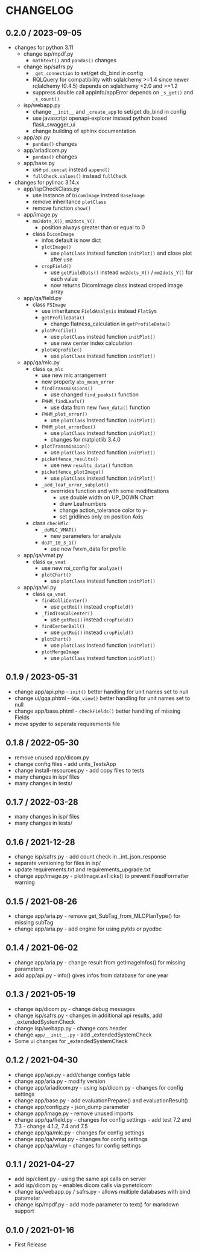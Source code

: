 # CHANGELOG

## 0.2.0 / 2023-09-05
- changes for python 3.11
  - change isp/mpdf.py 
    - ```mathtext()``` and ```pandas()``` changes
  - change isp/safrs.py 
    - ```_get_connection``` to set/get db_bind in config
    - RQLQuery for compatibility with sqlalchemy >=1.4 since newer rqlalchemy (0.4.5) depends on sqlalchemy <2.0 and >=1.2
    - suppress double call appInfo/appError depends on ```_s_get()``` and ```_s_count()```
  - isp/webapp.py 
    - change ```__init__``` and ```_create_app``` to set/get db_bind in config
    - use javascript openapi-explorer instead python based flask_swagger_ui
    - change building of sphinx documentation
  - app/api.py 
    - ```pandas()``` changes
  - app/ariadicom.py 
    - ```pandas()``` changes
  - app/base.py 
    - use ```pd.concat``` instead ```append()```
    - ```fullCheck.values()``` instead ```fullCheck```
- changes for pylinac 3.14.x
  - app/ispCheckClass.py 
    - use instance of ```DicomImage``` instead ```BaseImage```
    - remove inheritance ```plotClass```
    - remove function ```show()```
  - app/image.py 
    - ```mm2dots_X()```, ```mm2dots_Y()``` 
      - position always greater than or equal to 0 
    - class ```DicomImage```
      - infos default is now dict
      - ```plotImage()```
        - use ```plotClass``` instead function ```initPlot()``` and close plot after use
      - ```cropField()```
        - use ```getFieldDots()``` instead ```mm2dots_X()``` / ```mm2dots_Y()``` for each value
        - now returns DicomImage class instead croped image array 
  - app/qa/field.py 
    - class ```FSImage```
      - use inheritance ```FieldAnalysis``` instead ```FlatSym```
      - ```getProfileData()```
        - change flatness_calculation in ```getProfileData()```
      - ```plotProfile()```
        - use ```plotClass``` instead function ```initPlot()```
        - use new center index calculation
      - ```plot4Qprofile()```
        - use ```plotClass``` instead function ```initPlot()```
  - app/qa/mlc.py 
    - class ```qa_mlc```
      - use new mlc arrangement
      - new property ```abs_mean_error```
      - ```findTransmissions()```
        - use changed ```find_peaks()``` function
      - ```FWHM_findLeafs()```
        - use data from new ```fwxm_data()``` function
      - ```FWHM_plot_error()```
        - use ```plotClass``` instead function ```initPlot()```
      - ```FWHM_plot_errorBox()```
        - use ```plotClass``` instead function ```initPlot()```
        - changes for matplotlib 3.4.0
      - ```plotTransmission()```
        - use ```plotClass``` instead function ```initPlot()```
      - ```picketfence_results()```
        - use new ```results_data()``` function
      - ```picketfence_plotImage()```
        - use ```plotClass``` instead function ```initPlot()```
      - ```_add_leaf_error_subplot()```
        - overrides function and with some modifications
          - use double width on UP_DOWN Chart 
          - draw Leafnumbers 
          - change action_tolerance color to y-
          - set gridlines only on position Axis
    - class ```checkMlc```
      - ```_doMLC_VMAT()```
        - new parameters for analysis
      - ```doJT_10_3_1()```
        - use new fwxm_data for profile
  - app/qa/vmat.py 
    - class ```qa_vmat```
      - use new roi_config for ```analyze()```
      - ```plotChart()```
        - use ```plotClass``` instead function ```initPlot()```
  - app/qa/wl.py 
    - class ```qa_vmat```
      - ```findColliCenter()```
        - use ```getRoi()``` instead ```cropField()```
      - ```_findIsoCalCenter()```
        - use ```getRoi()``` instead ```cropField()```
      - ```findCenterBall()```
        - use ```getRoi()``` instead ```cropField()```
      - ```plotChart()```
        - use ```plotClass``` instead function ```initPlot()```
      - ```plotMergeImage```
        - use ```plotClass``` instead function ```initPlot()```

## 0.1.9 / 2023-05-31
- change app/api.php - ```init()``` better handling for unit names set to null 
- change ui/gqa.phtml - ```GQA_view()``` better handling for unit names set to null 
- change app/base.phtml - ```checkFields()``` better handling of missing Fields
- move spyder to seperate requirements file

## 0.1.8 / 2022-05-30
- remove unused app/dicom.py
- change config files - add units_TestsApp
- change install-resources.py - add copy files to tests
- many changes in isp/ files
- many changes in tests/

## 0.1.7 / 2022-03-28
- many changes in isp/ files
- many changes in tests/

## 0.1.6 / 2021-12-28
- change isp/safrs.py - add count check in _int_json_response
- separate versioning for files in isp/ 
- update requirements.txt and requirements_upgrade.txt
- change app/image.py - plotImage.axTicks() to prevent FixedFormatter warning

## 0.1.5 / 2021-08-26
- change app/aria.py - remove get_SubTag_from_MLCPlanType() for missing subTag
- change app/aria.py - add engine for using pytds or pyodbc

## 0.1.4 / 2021-06-02
- change app/aria.py - change result from getImageInfos() for missing parameters
- add app/api.py - info() gives infos from database for one year

## 0.1.3 / 2021-05-19
- change isp/dicom.py - change debug messages
- change isp/safrs.py - changes in additional api results, add _extendedSystemCheck
- change isp/webapp.py - change cors header
- change ```app/__init__.py``` - add _extendedSystemCheck
- Some ui changes for _extendedSystemCheck

## 0.1.2 / 2021-04-30
- change app/api.py - add/change configs table
- change app/aria.py - modify version
- change app/ariadicom.py - using isp/dicom.py - changes for config settings
- change app/base.py - add evaluationPrepare() and evaluationResult()
- change app/config.py - json_dump parameter
- change app/image.py - remove unused imports
- change app/qa/field.py - changes for config settings - add test 7.2 and 7.3 - change 4.1.2, 7.4 and 7.5
- change app/qa/mlc.py - changes for config settings
- change app/qa/vmat.py - changes for config settings
- change app/qa/wl.py - changes for config settings

## 0.1.1 / 2021-04-27
- add isp/client.py - using the same api calls on server
- add isp/dicom.py - enables dicom calls via pynetdicom
- change isp/webapp.py / safrs.py - allows multiple databases with bind parameter
- change isp/mpdf.py - add mode parameter to text() for markdown support

## 0.1.0 / 2021-01-16
- First Release
